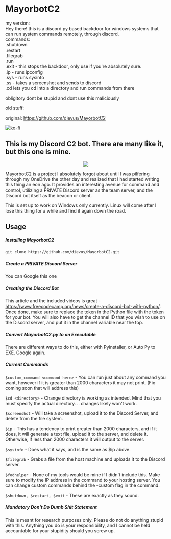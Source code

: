 # MayorbotC2
my version:
<br>
Hey there!
this is a discord.py based backdoor for windows systems that can run system commands remotely, through discord.
<br>
commands:
<br>.shutdown
<br>.restart
<br>.filegrab <filename>
<br>.run <system command>
<br>.exit - this stops the backdoor, only use if you're absolutely sure.
<br>.ip - runs ipconfig
<br>.sys - runs sysinfo
<br>.ss - takes a screenshot and sends to discord
<br>.cd lets you cd into a directory and run commands from there
  
  obligitory dont be stupid and dont use this maliciously 

old stuff:
<br>

original: https://github.com/dievus/MayorbotC2



[![ko-fi](https://ko-fi.com/img/githubbutton_sm.svg)](https://ko-fi.com/M4M03Q2JN)

## This is my Discord C2 bot. There are many like it, but this one is mine.

<p align="center">
  <img src="https://github.com/dievus/MayorbotC2/blob/main/images/mayorbotc2.png" />
</p>

MayorbotC2 is a project I absolutely forgot about until I was pilfering through my OneDrive the other day and realized that I had started writing this thing an eon ago. It provides an interesting avenue for command and control, utilizing a PRIVATE Discord server as the team server, and the Discord bot itself as the beacon or client.

This is set up to work on Windows only currently. Linux will come after I lose this thing for a while and find it again down the road.

## Usage
##### Installing MayorbotC2
```git clone https://github.com/dievus/MayorbotC2.git```

##### Create a PRIVATE Discord Server
You can Google this one

##### Creating the Discord Bot
This article and the included videos is great - https://www.freecodecamp.org/news/create-a-discord-bot-with-python/. Once done, make sure to replace the token in the Python file with the token for your bot. You will also have to get the channel ID that you wish to use on the Discord server, and put it in the channel variable near the top.

##### Convert MayorbotC2.py to an Executable
There are different ways to do this, either with Pyinstaller, or Auto Py to EXE. Google again.

##### Current Commands
```$custom_command <command here>``` - You can run just about any command you want, however if it is greater than 2000 characters it may not print. (Fix coming soon that will address this)

```$cd <directory>``` - Change directory is working as intended. Mind that you must specify the actual directory. .. changes likely won't work.

```$screenshot``` - Will take a screenshot, upload it to the Discord Server, and delete from the file system.

```$ip``` - This has a tendency to print greater than 2000 characters, and if it does, it will generate a text file, upload it to the server, and delete it. Otherwise, if less than 2000 characters it will output to the server.

```$sysinfo``` - Does what it says, and is the same as $ip above.

```$filegrab``` - Grabs a file from the host machine and uploads it to the Discord server.

```$fodhelper``` - None of my tools would be mine if I didn't include this. Make sure to modify the IP address in the command to your hosting server. You can change custom commands behind the -custom flag in the command.

```$shutdown, $restart, $exit``` - These are exactly as they sound.

##### Mandatory Don't Do Dumb Shit Statement
This is meant for research purposes only. Please do not do anything stupid with this. Anything you do is your responsibility, and I cannot be held accountable for your stupidity should you screw up. 

